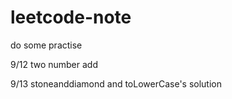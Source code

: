 # leetcode-note
do some practise

9/12 two number add

9/13 stoneanddiamond and toLowerCase's solution 
